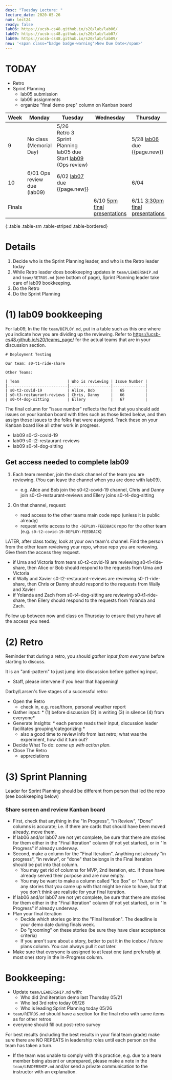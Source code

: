 ```yaml
---
desc: "Tuesday Lecture: "
lecture_date: 2020-05-26
num: lect24
ready: false
lab06: https://ucsb-cs48.github.io/s20/lab/lab06/
lab07: https://ucsb-cs48.github.io/s20/lab/lab07/
lab09: https://ucsb-cs48.github.io/s20/lab/lab09/
new: '<span class="badge badge-warning">New Due Date</span>'
---
```





# TODAY
* Retro
* Sprint Planning
  - lab05 submission
  - lab09 assignments
  - organize "final demo prep" column on Kanban board



| Week | Monday        | Tuesday              | Wednesday |  Thursday      | Friday |
|------|---------------|----------------------|-----------|----------------|--------|
|  9   | No class (Memorial Day) | 5/26  <br/> Retro 3 <br /> Sprint Planning <br /> lab05 due <br />  Start [lab09]({{page.lab09}}) (Ops review) |   | 5/28  [lab06]({{page.lab06}}) due <br> {{page.new}}  | |
|  10   | 6/01  Ops review due (lab09)  | 6/02  [lab07]({{page.lab07}}) due <br> {{page.new}}  |        | 6/04 | |
| Finals |  |  | 6/10 [5pm final presentations](https://ucsb-cs48.github.io/s20/exam/5pm_section/) | 6/11 [3:30pm final presentations](https://ucsb-cs48.github.io/s20/exam/330pm_section/) | |
{:.table .table-sm .table-striped .table-bordered}

# Details

1. Decide who is the Sprint Planning leader, and who is the Retro leader today
2. While Retro leader does bookkeeping updates in `team/LEADERSHIP.md` and `team/RETROS.md` (see bottom of page), Sprint Planning leader take care of lab09 bookkeeping.
3. Do the Retro
4. Do the Sprint Planning


# (1) lab09 bookkeeping

For lab09, In the file `team/DEPLOY.md`, put in a table such as this one where you indicate how you are dividing up the 
reviewing.  Refer to <https://ucsb-cs48.github.io/s20/teams_page/> for the actual teams that are in your discussion
section.

```
# Deployment Testing
    
Our team: s0-t1-ride-share

Other Teams:
  
| Team                     | Who is reviewing | Issue Number |
|--------------------------|------------------|--------------|
| s0-t2-covid-19           | Alice, Bob       |   65         |
| s0-t3-restaurant-reviews | Chris, Danny     |   66         |
| s0-t4-dog-sitting        | Ellery           |   67         |
```
 
The final column for "issue number" reflects the fact that you should add issues on your kanban board with titles
such as those listed below, and then assign those issues to the folks that were assigend.  Track these on your Kanban board
like all other work in progress.  
* lab09 s0-t2-covid-19
* lab09 s0-t2-restaurant-reviews
* lab09 s0-t4-dog-sitting

## Get access needed to complete lab09

1. Each team member, join the slack channel of the team you are reviewing.  (You can leave the channel when you are done with lab09).  
   - e.g. Alice and Bob join the s0-t2-covid-19 channel, Chris and Danny join s0-t3-restaurant-reviews and Ellery joins s0-t4-dog-sitting  
   
2. On that channel, request:
   - read access to the other teams main code repo (unless it is public already)
   - request write access to the `-DEPLOY-FEEDBACK` repo for the other team (e.g. `s0-t2-covid-19-DEPLOY-FEEDBACK`)

LATER, after class today, look at your own team's channel.  Find the person from the other team revieiwng your repo, whose repo you are reviewing.  Give them the access they request.
* if Uma and Victoria from team s0-t2-covid-19 are reviewing s0-t1-ride-share, then Alice or Bob should respond to the requests from Uma and Victoria
* if Wally and Xavier  s0-t2-restaurant-reviews are reviewing s0-t1-ride-share, then Chris or Danny should respond to the requests from Wally and Xavier
* if Yolanda and Zach from s0-t4-dog-sitting are reviewing s0-t1-ride-share, then Ellery should respond to the requests from Yolanda and Zach.

Follow up between now and class on Thursday to ensure that you have all the access you need.

# (2) Retro

Reminder that during a retro, you should *gather input from everyone* before starting to discuss.

It is an "anti-pattern" to just jump into discussion before gathering input.   
* Staff, please intervene if you hear that happening!

Darby/Larsen's five stages of a successful retro:
* Open the Retro
  - check in, e.g. rose/thorn, personal weather report
* Gather input: * (1) before discussion (2) in writing (3) in silence (4) from everyone*
* Generate Insights: * each person reads their input, discussion leader facilitates grouping/categorizing *
  - also a good time to review info from last retro; what was the experiment, how did it turn out?
* Decide What To do: *come up with action plan.*
* Close The Retro
  - appreciations
  

  
# (3) Sprint Planning

Leader for Sprint Planning should be different from person that led the retro (see bookkeeping below)

### Share screen and review Kanban board

* First, check that anything in the "In Progress", "In Review", "Done" columns is accurate; i.e. if there are cards that should have been moved already, move them.
* If lab06 and/or lab07 are not yet complete, be sure that there are stories for them either in the "Final Iteration" column (if not yet started), or in "In Progress" if already underway.
* Second, make a column for the "Final Iteration".   Anything not already "in progress", "in review", or "done" that belongs in the Final Iteration should be put into that column.
  - You may get rid of columns for MVP, 2nd iteration, etc. if those have already served their purpose and are now empty.
  - You may be want to make a column called "Ice Box" or "Future" for any stories that you came up with that might be nice to have, but that you don't think are realistic for your final iteration.
* If lab06 and/or lab07 are not yet complete, be sure that there are stories for them either in the "Final Iteration" column (if not yet started), or in "In Progress" if already underway.
* Plan your final iteration    
  - Decide which stories go into the "Final Iteration".  The deadline is your demo date during finals week.
  - Do "grooming" on these stories (be sure they have clear acceptance criteria)
  - If you aren't sure about a story, better to put it in the icebox / future plans column.  You can always pull it out later.
* Make sure that everyone is assigned to at least one (and preferably at most one) story in the In-Progress column.

# Bookkeeping:

* Update `team/LEADERSHIP.md` with:
  * Who did 2nd iteration demo last Thursday 05/21
  * Who led 3rd retro today 05/26
  * Who is leading Sprint Planning today 05/26
* `team/RETROS.md` should have a section for the final retro with same items as for other retros
* everyone should fill out post-retro survey

For best results (including the best results in your final team grade) make sure there are NO REPEATS in leadership roles until each person on the team has taken a turn.

* If the team was unable to comply with this practice, e.g. due to a team member being absent or unprepared, please make a note in the `team/LEADERSHIP.md` and/or send a private communication to the instructor with an explanation.

